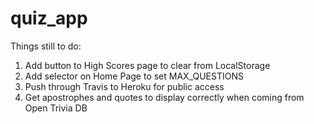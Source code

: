 # quiz_app
Things still to do:
1. Add button to High Scores page to clear from LocalStorage
2. Add selector on Home Page to set MAX_QUESTIONS
3. Push through Travis to Heroku for public access
4. Get apostrophes and quotes to display correctly when coming from Open Trivia DB
